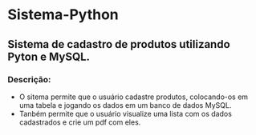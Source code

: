 # Sistema-Python
## Sistema de cadastro de produtos utilizando Pyton e MySQL.
### Descrição:
 - O sitema permite que o usuário cadastre produtos, colocando-os em uma tabela e jogando os dados em um banco de dados MySQL.
 - Tanbém permite que o usuário visualize uma lista com os dados cadastrados e crie um pdf com eles.
